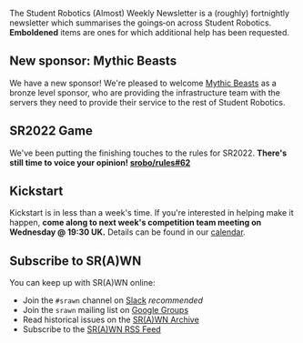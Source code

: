 The Student Robotics (Almost) Weekly Newsletter is a (roughly) fortnightly newsletter which summarises the goings‐on across Student Robotics. **Emboldened** items are ones for which additional help has been requested.

## New sponsor: Mythic Beasts

We have a new sponsor! We're pleased to welcome [Mythic Beasts](https://www.mythic-beasts.com/) as a bronze level sponsor, who are providing the infrastructure team with the servers they need to provide their service to the rest of Student Robotics.

## SR2022 Game

We've been putting the finishing touches to the rules for SR2022. **There's still time to voice your opinion! [srobo/rules#62](https://github.com/srobo/rules/pull/62)**

## Kickstart

Kickstart is in less than a week's time. If you're interested in helping make it happen, **come along to next week's competition team meeting on Wednesday @ 19:30 UK.** Details can be found in our [calendar](https://studentrobotics.org/runbook/volunteering/calendars/).

## Subscribe to SR(A)WN

You can keep up with SR(A)WN online:

- Join the `#srawn` channel on [Slack](https://app.slack.com/client/T0EEPF1LH/C01GBT8NMSN) _recommended_
- Join the `srawn` mailing list on [Google Groups](https://groups.google.com/g/srawn)
- Read historical issues on the [SR(A)WN Archive](https://studentrobotics.org/srawn)
- Subscribe to the [SR(A)WN RSS Feed](https://studentrobotics.org/srawn/rss.xml)
